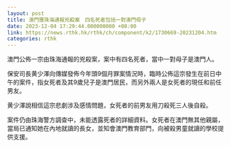 ```yaml
---
layout: post
title: 澳門獲珠海通報兇殺案　四名死者包括一對澳門母子
date: 2023-12-04 17:29:44.000000000 +08:00
link: https://news.rthk.hk/rthk/ch/component/k2/1730669-20231204.htm
categories: rthk
---
```


澳門公佈一宗由珠海通報的兇殺案，案中有四名死者，當中一對母子是澳門人。

保安司長黄少澤向傳媒發佈今年頭9個月罪案情況時，臨時公佈這宗發生在前日中午的案件，指女死者及其9歲兒子是澳門居民，而另外兩人是女死者的現任和前任男友。

黄少澤說相信這宗悲劇涉及感情問題，女死者的前男友用刀殺死三人後自殺。

案件仍由珠海警方調查中，未能透露死者的詳細資料。女死者在澳門無其他親屬，當局已通知她在內地就讀的長女，並知會澳門教育部門，向被殺男童就讀的學校提供支援。
